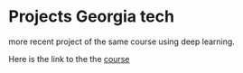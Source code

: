 # Projects Georgia tech #

more recent project of the same course using deep learning.

Here is the link to the the [course](https://dellaert.github.io/19F-4476/projects.html)

